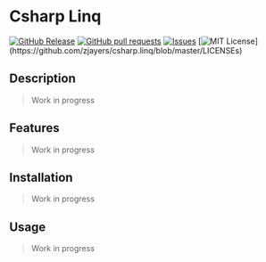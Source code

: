# Csharp Linq
[![GitHub Release](https://img.shields.io/github/release/zjayers/csharp.linq.svg?style=flat)]()
[![GitHub pull requests](https://img.shields.io/github/issues-pr/zjayers/csharp.linq.svg?style=flat)]()
[![Issues](https://img.shields.io/github/issues-raw/zjayers/csharp.linq.svg?maxAge=25000)](https://github.com/zjayers/csharp.linq/issues)
[![MIT License](https://img.shields.io/apm/l/atomic-ui.svg?)](https://github.com/zjayers/csharp.linq/blob/master/LICENSEs)

## Description

> Work in progress

## Features

> Work in progress

## Installation

> Work in progress

## Usage

> Work in progress
